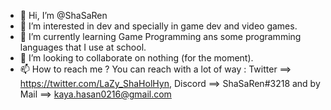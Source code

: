- 👋 Hi, I’m @ShaSaRen
- 👀 I’m interested in dev and specially in game dev and video games.
- 🌱 I’m currently learning Game Programming ans some programming languages that I use at school.
- 💞️ I’m looking to collaborate on nothing (for the moment).
- 📫 How to reach me ? You can reach with a lot of way : Twitter ==> https://twitter.com/LaZy_ShaHolHyn, Discord ==> ShaSaRen#3218 and by Mail ==> kaya.hasan0216@gmail.com

<!---
ShaSaRen/ShaSaRen is a ✨ special ✨ repository because its `README.md` (this file) appears on your GitHub profile.
You can click the Preview link to take a look at your changes.
--->
